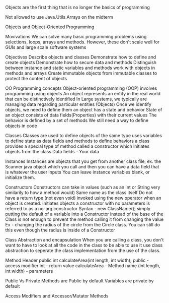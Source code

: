 Objects are the first thing that is no longer the basics of programming

Not allowed to use Java.Utils.Arrays on the midterm

Objects and Object-Oriented Programming

Movivations
	We can solve many basic programming problems using selections, loops, arrays and methods. However, these don't scale well for GUIs and large scale software systems

Objectives
	Describe objects and classes
	Demonstrate how to define and create objects
	Demonstrate how to secure data and methods
	Distinguish between instance and static variables and methods
	work with objects in methods and arrays
	Create immutable objects from immutable classes to protect the content of objects

OO Programming concepts
	Object-oriented programming (OOP) involves programming using objects
	An object represents an entity in the real world that can be distinctively identified
	In Large systems, we typically are managing data regarding particular entities (Objects)
	Once we identify objects, we need to define them
	an object has a state and behavior
		State of an object consists of data fields(Properties) with their current values
		The behavior is defined by a set of methods
	We still need a way to define objects in code

Classes
	Classes are used to define objects of the same type
	uses variables to define state as data fields and methods to define behaviors
	a class provides a special type of method called a constructor which initiates objects from the class
	Data fields - Your data

Instances
	Instances are objects that you get from another class file, ex. the Scanner java object which you call and then you can have a data field that is whatever the user inputs
	You can leave instance variables blank, or initialize them.

Constructors
	Constructors can take in values (such as an int or String very similarily to how a method would)
	Same name as the class itself
	Do not have a return type (not even void)
	invoked using the new operator when an object is created. Initiates objects
	a constructor with no parameters is referred to as a no-arg constructor
	Syntax - new ClassName();
	simply putting the default of a variable into a Constructor instead of the base of the Class is not enough to prevent the method calling it from changing the value
		Ex - changing the radius of the circle from the Circle class. You can still do this even though the radius is inside of a Constructor

Class Abstraction and encapsulation
	When you are calling a class, you don't want to have to look at all the code in the class to be able to use it
	use class abstraction to seperate the class implementation from the use of the class.

Method Header 
	public int calculateArea(int length, int width);
		public - access modifier
		int - return value
		calculateArea - Method name
		(int length, int width) - parameters

Public Vs Private
	Methods are Public by default
	Variables are private by default

Access Modifiers and Accessor/Mutator Methods
	



